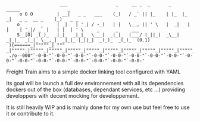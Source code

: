 ```aidl
                    ___                  _     __ _  _       _     _____                  _                                
     o O O         | __|   _ _   ___    (_)   / _` || |_    | |_  |_   _|   _ _  __ _    (_)   _ _                         
    o        _     | _|   | '_| / -_)   | |   \__, || ' \   |  _|   | |    | '_|/ _` |   | |  | ' \     _      _     ___    
    S__[O] _(_)_  _|_|_  _|_|_  \___|  _|_|_  |___/ |_||_|  _\__|  _|_|_  _|_|_ \__,_|  _|_|_ |_||_|  _(_)_  _(_)_  (0.1)  
 ){======_|"""""_| """ _|"""""_|"""""_|"""""_|"""""_|"""""_|"""""_|"""""_|"""""_|"""""_|"""""_|"""""_|"""""_|"""""_|"""""| 
 ./o--000"`-0-0-"`-0-0-"`-0-0-"`-0-0-"`-0-0-"`-0-0-"`-0-0-"`-0-0-"`-0-0-"`-0-0-"`-0-0-"`-0-0-"`-0-0-"`-0-0-"`-0-0-"`-0-0-' 
```

Freight Train aims to a simple docker linking tool configured  with YAML

Its goal will be launch a full dev environnement with all its dependencies dockers out of the box 
(databases, dependant services, etc ...) providing developpers with decent mocking for developpement.

It is still heavily WIP and is mainly done for my own use but feel free to use it or contribute to it.
